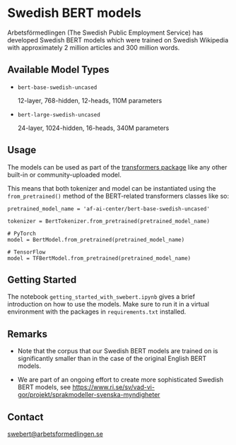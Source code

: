 # Swedish BERT models

Arbetsförmedlingen (The Swedish Public Employment Service) has developed Swedish 
BERT models which were trained on Swedish Wikipedia with approximately 
2 million articles and 300 million words.


## Available Model Types  
  
- `bert-base-swedish-uncased`

    12-layer, 768-hidden, 12-heads, 110M parameters
    
- `bert-large-swedish-uncased`

    24-layer, 1024-hidden, 16-heads, 340M parameters


## Usage
The models can be used as part of the [transformers package](https://github.com/huggingface/transformers) 
like any other built-in or community-uploaded model. 

This means that both tokenizer and model can be 
instantiated using the `from_pretrained()` method 
of the BERT-related transformers classes like so:

    pretrained_model_name = 'af-ai-center/bert-base-swedish-uncased'
    
    tokenizer = BertTokenizer.from_pretrained(pretrained_model_name)
    
    # PyTorch
    model = BertModel.from_pretrained(pretrained_model_name)
    
    # TensorFlow
    model = TFBertModel.from_pretrained(pretrained_model_name)
  
  
## Getting Started

The notebook `getting_started_with_swebert.ipynb` gives a brief introduction on how to use the models.
Make sure to run it in a virtual environment with the packages in `requirements.txt` installed.

## Remarks
- Note that the corpus that our Swedish BERT models are trained on is significantly
smaller than in the case of the original English BERT models.

- We are part of an ongoing effort to create more sophisticated Swedish BERT models, 
see https://www.ri.se/sv/vad-vi-gor/projekt/sprakmodeller-svenska-myndigheter



## Contact

swebert@arbetsformedlingen.se
